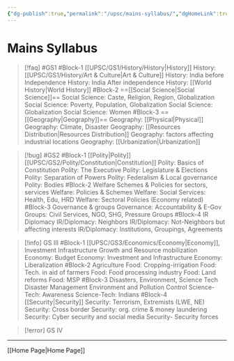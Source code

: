 ```yaml
---
{"dg-publish":true,"permalink":"/upsc/mains-syllabus/","dgHomeLink":true,"dgPassFrontmatter":false}
---
```



# Mains Syllabus
>[!faq] #GS1
#Block-1  [[UPSC/GS1/History/History|History]] 
History: [[UPSC/GS1/History/Art & Culture|Art & Culture]]
History: India before Independence
History: India After independence
History: [[World History|World History]]
#Block-2 ==[[Social Science|Social Science]]==
Social Science: Caste, Religion, Region, Globalization
Social Science: Poverty, Population, Globalization
Social Science: Globalization
Social Science: Women
#Block-3 ==[[Geography|Geography]]==
Geography: [[Physical|Physical]]
Geography: Climate, Disaster 
Geography: [[Resources Distribution|Resources Distribution]]
Geography: factors affecting industrial locations
Geography: [[Urbanization|Urbanization]]

>[!bug] #GS2
>#Block-1 [[Polity|Polity]] [[UPSC/GS2/Polity/Constitution|Constitution]]
Polity: Basics of Constitution
Polity: The Executive
Polity: Legislature & Elections
Polity: Separation of Powers
Polity: Federalism & Local governance
Polity: Bodies
#Block-2 Welfare Schemes & Policies for sectors, services
Welfare: Policies & Schemes
Welfare: Social Services: Health, Edu, HRD
Welfare: Sectoral Policies (Economy related)
#Block-3 Governance & groups
Governance: Accountability & E-Gov
Groups: Civil Services, NGO, SHG, Pressure Groups
#Block-4 IR Diplomacy
IR/Diplomacy: Neighbors
IR/Diplomacy: Not-Neighbors but affecting interests
IR/Diplomacy: Institutions, Groupings, Agreements

>[!info] GS III
>#Block-1 [[UPSC/GS3/Economics/Economy|Economy]], Investment Infrastructure
Growth and Resource mobilization
Economy: Budget
Economy: Investment and Infrastructure
Economy: Liberalization
#Block-2 Agriculture
Food: Cropping-irrigation
Food: Tech. in aid of farmers
Food: Food processing industry
Food: Land reforms
Food: MSP
#Block-3 Disasters, Environment, Science Tech
Disaster Management
Environment and Pollution Control
Science-Tech: Awareness
Science-Tech: Indians
#Block-4 [[Security|Security]]
Security: Terrorism, Extremists (LWE, NE)
Security: Cross border
Security: org. crime & money laundering
Security: Cyber security and social media
Security- Security forces

>[!error] GS IV


---
[[Home Page|Home Page]]